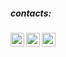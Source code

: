 <!--
### Hi all 👋
-->

<!--
Here are some ideas to get you started:

- 🔭 I’m currently working on ...
- 🌱 I’m currently learning ...
- 👯 I’m looking to collaborate on ...
- 🤔 I’m looking for help with ...
- 💬 Ask me about ...
- 📫 How to reach me: ...
- 😄 Pronouns: ...
- ⚡ Fun fact: ...
-->

##### contacts:

[<img align="left" alt="gmail" width="22px" src="https://cdn.jsdelivr.net/npm/simple-icons@v3/icons/gmail.svg" />](mailto:timnavigate@gmail.com)
[<img align="left" alt="linkedIn" width="22px" src="https://cdn.jsdelivr.net/npm/simple-icons@v3/icons/linkedin.svg" />](https://www.linkedin.com/in/timnavigate)
[<img align="left" alt="telegram" width="22px" src="https://cdn.jsdelivr.net/npm/simple-icons@v3/icons/telegram.svg" />](https://t.me/timnavigate)
<br/>
